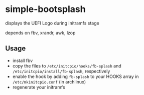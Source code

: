 # simple-bootsplash
displays the UEFI Logo during initramfs stage


depends on fbv, xrandr, awk, lzop


## Usage
- install fbv
- copy the files to `/etc/initcpio/hooks/fb-splash` and `/etc/initcpio/install/fb-splash`, respectively
- enable the hook by adding `fb-splash` to your HOOKS array in `/etc/mkinitcpio.conf` (in archlinux)
- regenerate your initramfs 

